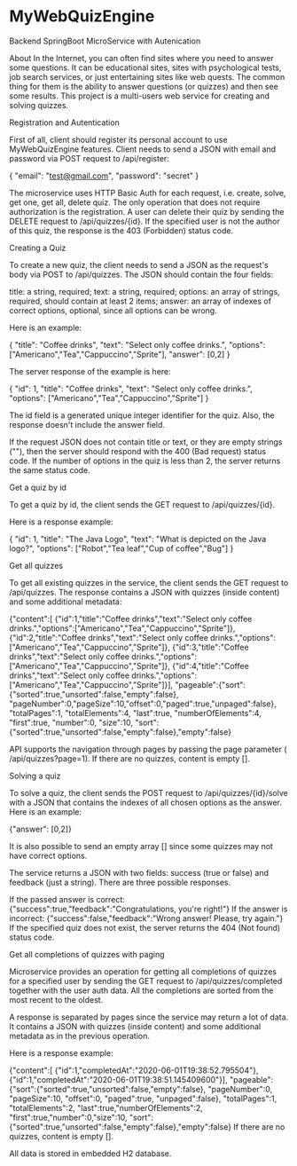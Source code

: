 # MyWebQuizEngine
Backend SpringBoot MicroService with Autenication 

About
In the Internet, you can often find sites where you need to answer some questions. It can be educational sites, sites with psychological tests, job search services, or just entertaining sites like web quests. The common thing for them is the ability to answer questions (or quizzes) and then see some results. This project is a multi-users web service for creating and solving quizzes.

Registration and Autentication

First of all, client should register its personal account to use MyWebQuizEngine features.
Client needs to send a JSON with email and password via POST request to /api/register:

{
  "email": "test@gmail.com",
  "password": "secret"
}

The microservice uses HTTP Basic Auth for each request, i.e. create, solve, get one, get all, delete quiz.
The only operation that does not require authorization is the registration.
A user can delete their quiz by sending the DELETE request to /api/quizzes/{id}. If the specified user is not the author of this quiz, the response is the 403 (Forbidden) status code.

Creating a Quiz

To create a new quiz, the client needs to send a JSON as the request's body via POST to /api/quizzes. The JSON should contain the four fields:

title: a string, required;
text: a string, required;
options: an array of strings, required, should contain at least 2 items;
answer: an array of indexes of correct options, optional, since all options can be wrong.

Here is an example:

{
  "title": "Coffee drinks",
  "text": "Select only coffee drinks.",
  "options": ["Americano","Tea","Cappuccino","Sprite"],
  "answer": [0,2]
}

The server response of the example is here:

{
  "id": 1,
  "title": "Coffee drinks",
  "text": "Select only coffee drinks.",
  "options": ["Americano","Tea","Cappuccino","Sprite"]
}

The id field is a generated unique integer identifier for the quiz. Also, the response doesn't include the answer field.

If the request JSON does not contain title or text, or they are empty strings (""), then the server should respond with the  400 (Bad request) status code. If the number of options in the quiz is less than 2, the server returns the same status code.

Get a quiz by id

To get a quiz by id, the client sends the GET request to /api/quizzes/{id}.

Here is a response example:

{
  "id": 1,
  "title": "The Java Logo",
  "text": "What is depicted on the Java logo?",
  "options": ["Robot","Tea leaf","Cup of coffee","Bug"]
}

Get all quizzes

To get all existing quizzes in the service, the client sends the GET request to /api/quizzes.
The response contains a JSON with quizzes (inside content) and some additional metadata:

{"content":[
{"id":1,"title":"Coffee drinks","text":"Select only coffee drinks.","options":["Americano","Tea","Cappuccino","Sprite"]},
{"id":2,"title":"Coffee drinks","text":"Select only coffee drinks.","options":["Americano","Tea","Cappuccino","Sprite"]},
{"id":3,"title":"Coffee drinks","text":"Select only coffee drinks.","options":["Americano","Tea","Cappuccino","Sprite"]},
{"id":4,"title":"Coffee drinks","text":"Select only coffee drinks.","options":["Americano","Tea","Cappuccino","Sprite"]}],
"pageable":{"sort":{"sorted":true,"unsorted":false,"empty":false},
"pageNumber":0,"pageSize":10,"offset":0,"paged":true,"unpaged":false},
"totalPages":1,
"totalElements":4,
"last":true,
"numberOfElements":4,
"first":true,
"number":0,
"size":10,
"sort":{"sorted":true,"unsorted":false,"empty":false},"empty":false}

API supports the navigation through pages by passing the page parameter ( /api/quizzes?page=1). If there are no quizzes, content is empty [].

Solving a quiz

To solve a quiz, the client sends the POST request to /api/quizzes/{id}/solve with a JSON that contains the indexes of all chosen options as the answer.
Here is an example:

{"answer": [0,2]} 

It is also possible to send an empty array [] since some quizzes may not have correct options.

The service returns a JSON with two fields: success (true or false) and feedback (just a string). There are three possible responses.

If the passed answer is correct:
{"success":true,"feedback":"Congratulations, you're right!"}
If the answer is incorrect:
{"success":false,"feedback":"Wrong answer! Please, try again."}
If the specified quiz does not exist, the server returns the 404 (Not found) status code.


Get all completions of quizzes with paging 

Microservice provides an operation for getting all completions of quizzes for a specified user by sending the GET request to /api/quizzes/completed together with the user auth data. All the completions are sorted from the most recent to the oldest.

A response is separated by pages since the service may return a lot of data. 
It contains a JSON with quizzes (inside content) and some additional metadata as in the previous operation.

Here is a response example:

{"content":[
{"id":1,"completedAt":"2020-06-01T19:38:52.795504"},
{"id":1,"completedAt":"2020-06-01T19:38:51.145409600"}],
"pageable":{"sort":{"sorted":true,"unsorted":false,"empty":false},
"pageNumber":0,
"pageSize":10,
"offset":0,
"paged":true,
"unpaged":false},
"totalPages":1,
"totalElements":2,
"last":true,"numberOfElements":2,
"first":true,"number":0,"size":10,
"sort":{"sorted":true,"unsorted":false,"empty":false},"empty":false}
If there are no quizzes, content is empty [].

All data is stored in embedded H2 database. 
